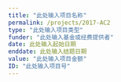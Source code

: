 ```yaml
---
title: "此处输入项目名称"
permalink: /projects/2017-AC2
type: "此处输入项目类型"
funder: "此处输入基金或经费提供者"
date: 此处输入起始日期
enddate: 此处输入结题日期
value: "此处输入项目金额"
ID: "此处输入项目号"
---
```


